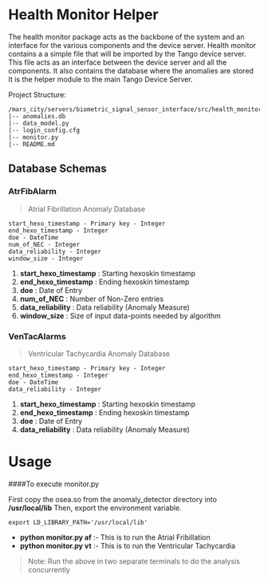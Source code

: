 Health Monitor Helper
===================
The health monitor package acts as the backbone of the system and an interface for the various components and the device server.
Health monitor contains a a simple file that will be imported by the Tango device server. This file acts as an interface between the device server and all the components. It also contains the database where the anomalies are stored
It is the helper module to the main Tango Device Server.


Project Structure:

```
/mars_city/servers/biometric_signal_sensor_interface/src/health_monitor
|-- anomalies.db
|-- data_model.py
|-- login_config.cfg
|-- monitor.py
|-- README.md

```

## Database Schemas
### AtrFibAlarm
> Atrial Fibrillation Anomaly Database 
```
start_hexo_timestamp - Primary key - Integer
end_hexo_timestamp - Integer
doe - DateTime
num_of_NEC - Integer
data_reliability - Integer
window_size - Integer
```

1) **start_hexo_timestamp** : Starting hexoskin timestamp
2) **end_hexo_timestamp** :  Ending hexoskin timestamp
3) **doe** : Date of Entry
4) **num_of_NEC** :  Number of Non-Zero entries
5) **data_reliability** : Data reliability (Anomaly Measure)
6)  **window_size** : Size of input data-points needed by algorithm

### VenTacAlarms
> Ventricular Tachycardia Anomaly Database 
```
start_hexo_timestamp - Primary key - Integer
end_hexo_timestamp - Integer
doe - DateTime
data_reliability - Integer
```

1) **start_hexo_timestamp** : Starting hexoskin timestamp
2) **end_hexo_timestamp** :  Ending hexoskin timestamp
3) **doe** : Date of Entry
4) **data_reliability** : Data reliability (Anomaly Measure)


# Usage

####To execute monitor.py

First copy the osea.so from the anomaly_detector directory into **/usr/local/lib**
Then, export the environment variable.
```
export LD_LIBRARY_PATH='/usr/local/lib'
```
 -  **python monitor.py af** :- This is to run the  Atrial Fribillation 
 -  **python monitor.py vt** :- This is to run the Ventricular Tachycardia
 
 > Note: Run the above in two separate terminals to do the analysis concurrently
